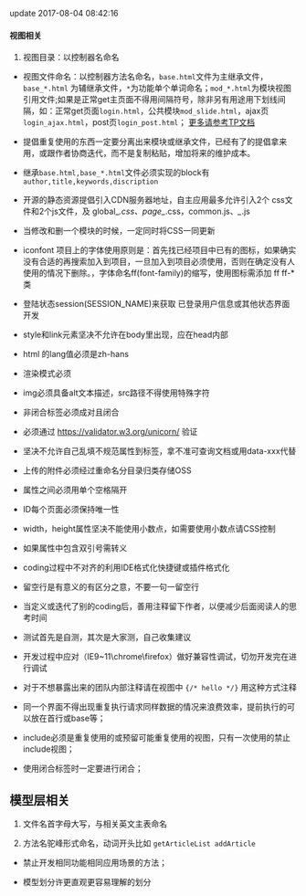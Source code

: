 update 2017-08-04 08:42:16
#### 视图相关

1. 视图目录：以控制器名命名

* 视图文件命名：以控制器方法名命名，``base.html``文件为主继承文件，``base_*.html`` 为辅继承文件，``*``为功能单个单词命名；``mod_*.html``为模块视图引用文件;如果是正常get主页面不得用间隔符号，除非另有用途用下划线间隔，如：正常get页面``login.html``，公共模块``mod_slide.html``，ajax页``login_ajax.html``，post页``login_post.html``； [更多请参考TP文档](http://www.kancloud.cn/manual/thinkphp5/118003)

* 提倡重复使用的东西一定要分离出来模块或继承文件，已经有了的提倡拿来用，或跟作者协商迭代，而不是复制粘贴，增加将来的维护成本。

* 继承``base.html,base_*.html``文件必须实现的block有 ``author,title,keywords,discription``

* 开源的静态资源提倡引入CDN服务器地址，自主应用最多允许引入2个 css文件和2个js文件，及 global_*.css、page_*.css，common.js、*_*.js

* 当修改和删一个模块的时候，一定同时将CSS一同更新

* iconfont 项目上的字体使用原则是：首先找已经项目中已有的图标，如果确实没有合适的再搜索加入到项目，一旦加入到项目必须使用，否则在确定没有人使用的情况下删除。，字体命名ff(font-family)的缩写，使用图标需添加 ff ff-* 类

* 登陆状态session(SESSION_NAME)来获取 已登录用户信息或其他状态界面开发

* style和link元素坚决不允许在body里出现，应在head内部

* html 的lang值必须是zh-hans

* 渲染模式必须<meta http-equiv="X-UA-Compatible" content="IE=edge,chrome=1">

* img必须具备alt文本描述，src路径不得使用特殊字符

* 非闭合标签必须成对且闭合

* 必须通过 https://validator.w3.org/unicorn/ 验证

* 坚决不允许自己乱填不规范属性到标签，拿不准可查询文档或用data-xxx代替

* 上传的附件必须经过重命名分目录归类存储OSS

* 属性之间必须用单个空格隔开

* ID每个页面必须保持唯一性

* width，height属性坚决不能使用小数点，如需要使用小数点请CSS控制

* 如果属性中包含双引号需转义

* coding过程中不对齐的利用IDE格式化快捷键或插件格式化

* 留空行是有意义的有区分之意，不要一句一留空行

* 当定义或迭代了别的coding后，善用注释留下作者，以便减少后面阅读人的思考时间

* 测试首先是自测，其次是大家测，自己收集建议

* 开发过程中应对（IE9~11\chrome\firefox）做好兼容性调试，切勿开发完在进行调试

* 对于不想暴露出来的团队内部注释请在视图中 ``{/* hello */}`` 用这种方式注释

* 同一个界面不得出现重复执行请求同样数据的情况来浪费效率，提前执行的可以放在首行或base等；

* include必须是重复使用的或预留可能重复使用的视图，只有一次使用的禁止include视图；

* 使用闭合标签时一定要进行闭合；

## 模型层相关
1. 文件名首字母大写，与相关英文主表命名

2. 方法名驼峰形式命名，动词开头比如 `` getArticleList addArticle ``

* 禁止开发相同功能相同应用场景的方法；

* 模型划分许更直观更容易理解的划分
